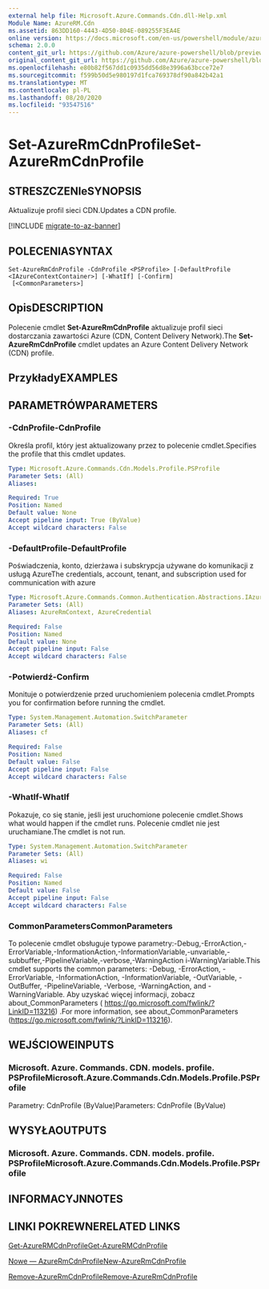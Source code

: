 ```yaml
---
external help file: Microsoft.Azure.Commands.Cdn.dll-Help.xml
Module Name: AzureRM.Cdn
ms.assetid: 863DD160-4443-4D50-804E-089255F3EA4E
online version: https://docs.microsoft.com/en-us/powershell/module/azurerm.cdn/set-azurermcdnprofile
schema: 2.0.0
content_git_url: https://github.com/Azure/azure-powershell/blob/preview/src/ResourceManager/Cdn/Commands.Cdn/help/Set-AzureRmCdnProfile.md
original_content_git_url: https://github.com/Azure/azure-powershell/blob/preview/src/ResourceManager/Cdn/Commands.Cdn/help/Set-AzureRmCdnProfile.md
ms.openlocfilehash: e80b82f567dd1c0935dd56d8e3996a63bcce72e7
ms.sourcegitcommit: f599b50d5e980197d1fca769378df90a842b42a1
ms.translationtype: MT
ms.contentlocale: pl-PL
ms.lasthandoff: 08/20/2020
ms.locfileid: "93547516"
---
```

# <span data-ttu-id="eeef9-101">Set-AzureRmCdnProfile</span><span class="sxs-lookup"><span data-stu-id="eeef9-101">Set-AzureRmCdnProfile</span></span>

## <span data-ttu-id="eeef9-102">STRESZCZENIe</span><span class="sxs-lookup"><span data-stu-id="eeef9-102">SYNOPSIS</span></span>
<span data-ttu-id="eeef9-103">Aktualizuje profil sieci CDN.</span><span class="sxs-lookup"><span data-stu-id="eeef9-103">Updates a CDN profile.</span></span>

[!INCLUDE [migrate-to-az-banner](../../includes/migrate-to-az-banner.md)]

## <span data-ttu-id="eeef9-104">POLECENIA</span><span class="sxs-lookup"><span data-stu-id="eeef9-104">SYNTAX</span></span>

```
Set-AzureRmCdnProfile -CdnProfile <PSProfile> [-DefaultProfile <IAzureContextContainer>] [-WhatIf] [-Confirm]
 [<CommonParameters>]
```

## <span data-ttu-id="eeef9-105">Opis</span><span class="sxs-lookup"><span data-stu-id="eeef9-105">DESCRIPTION</span></span>
<span data-ttu-id="eeef9-106">Polecenie cmdlet **Set-AzureRmCdnProfile** aktualizuje profil sieci dostarczania zawartości Azure (CDN, Content Delivery Network).</span><span class="sxs-lookup"><span data-stu-id="eeef9-106">The **Set-AzureRmCdnProfile** cmdlet updates an Azure Content Delivery Network (CDN) profile.</span></span>

## <span data-ttu-id="eeef9-107">Przykłady</span><span class="sxs-lookup"><span data-stu-id="eeef9-107">EXAMPLES</span></span>

## <span data-ttu-id="eeef9-108">PARAMETRÓW</span><span class="sxs-lookup"><span data-stu-id="eeef9-108">PARAMETERS</span></span>

### <span data-ttu-id="eeef9-109">-CdnProfile</span><span class="sxs-lookup"><span data-stu-id="eeef9-109">-CdnProfile</span></span>
<span data-ttu-id="eeef9-110">Określa profil, który jest aktualizowany przez to polecenie cmdlet.</span><span class="sxs-lookup"><span data-stu-id="eeef9-110">Specifies the profile that this cmdlet updates.</span></span>

```yaml
Type: Microsoft.Azure.Commands.Cdn.Models.Profile.PSProfile
Parameter Sets: (All)
Aliases:

Required: True
Position: Named
Default value: None
Accept pipeline input: True (ByValue)
Accept wildcard characters: False
```

### <span data-ttu-id="eeef9-111">-DefaultProfile</span><span class="sxs-lookup"><span data-stu-id="eeef9-111">-DefaultProfile</span></span>
<span data-ttu-id="eeef9-112">Poświadczenia, konto, dzierżawa i subskrypcja używane do komunikacji z usługą Azure</span><span class="sxs-lookup"><span data-stu-id="eeef9-112">The credentials, account, tenant, and subscription used for communication with azure</span></span>

```yaml
Type: Microsoft.Azure.Commands.Common.Authentication.Abstractions.IAzureContextContainer
Parameter Sets: (All)
Aliases: AzureRmContext, AzureCredential

Required: False
Position: Named
Default value: None
Accept pipeline input: False
Accept wildcard characters: False
```

### <span data-ttu-id="eeef9-113">-Potwierdź</span><span class="sxs-lookup"><span data-stu-id="eeef9-113">-Confirm</span></span>
<span data-ttu-id="eeef9-114">Monituje o potwierdzenie przed uruchomieniem polecenia cmdlet.</span><span class="sxs-lookup"><span data-stu-id="eeef9-114">Prompts you for confirmation before running the cmdlet.</span></span>

```yaml
Type: System.Management.Automation.SwitchParameter
Parameter Sets: (All)
Aliases: cf

Required: False
Position: Named
Default value: False
Accept pipeline input: False
Accept wildcard characters: False
```

### <span data-ttu-id="eeef9-115">-WhatIf</span><span class="sxs-lookup"><span data-stu-id="eeef9-115">-WhatIf</span></span>
<span data-ttu-id="eeef9-116">Pokazuje, co się stanie, jeśli jest uruchomione polecenie cmdlet.</span><span class="sxs-lookup"><span data-stu-id="eeef9-116">Shows what would happen if the cmdlet runs.</span></span>
<span data-ttu-id="eeef9-117">Polecenie cmdlet nie jest uruchamiane.</span><span class="sxs-lookup"><span data-stu-id="eeef9-117">The cmdlet is not run.</span></span>

```yaml
Type: System.Management.Automation.SwitchParameter
Parameter Sets: (All)
Aliases: wi

Required: False
Position: Named
Default value: False
Accept pipeline input: False
Accept wildcard characters: False
```

### <span data-ttu-id="eeef9-118">CommonParameters</span><span class="sxs-lookup"><span data-stu-id="eeef9-118">CommonParameters</span></span>
<span data-ttu-id="eeef9-119">To polecenie cmdlet obsługuje typowe parametry:-Debug,-ErrorAction,-ErrorVariable,-InformationAction,-InformationVariable,-unvariable,-subbuffer,-PipelineVariable,-verbose,-WarningAction i-WarningVariable.</span><span class="sxs-lookup"><span data-stu-id="eeef9-119">This cmdlet supports the common parameters: -Debug, -ErrorAction, -ErrorVariable, -InformationAction, -InformationVariable, -OutVariable, -OutBuffer, -PipelineVariable, -Verbose, -WarningAction, and -WarningVariable.</span></span> <span data-ttu-id="eeef9-120">Aby uzyskać więcej informacji, zobacz about_CommonParameters ( https://go.microsoft.com/fwlink/?LinkID=113216) .</span><span class="sxs-lookup"><span data-stu-id="eeef9-120">For more information, see about_CommonParameters (https://go.microsoft.com/fwlink/?LinkID=113216).</span></span>

## <span data-ttu-id="eeef9-121">WEJŚCIOWE</span><span class="sxs-lookup"><span data-stu-id="eeef9-121">INPUTS</span></span>

### <span data-ttu-id="eeef9-122">Microsoft. Azure. Commands. CDN. models. profile. PSProfile</span><span class="sxs-lookup"><span data-stu-id="eeef9-122">Microsoft.Azure.Commands.Cdn.Models.Profile.PSProfile</span></span>
<span data-ttu-id="eeef9-123">Parametry: CdnProfile (ByValue)</span><span class="sxs-lookup"><span data-stu-id="eeef9-123">Parameters: CdnProfile (ByValue)</span></span>

## <span data-ttu-id="eeef9-124">WYSYŁA</span><span class="sxs-lookup"><span data-stu-id="eeef9-124">OUTPUTS</span></span>

### <span data-ttu-id="eeef9-125">Microsoft. Azure. Commands. CDN. models. profile. PSProfile</span><span class="sxs-lookup"><span data-stu-id="eeef9-125">Microsoft.Azure.Commands.Cdn.Models.Profile.PSProfile</span></span>

## <span data-ttu-id="eeef9-126">INFORMACYJN</span><span class="sxs-lookup"><span data-stu-id="eeef9-126">NOTES</span></span>

## <span data-ttu-id="eeef9-127">LINKI POKREWNE</span><span class="sxs-lookup"><span data-stu-id="eeef9-127">RELATED LINKS</span></span>

[<span data-ttu-id="eeef9-128">Get-AzureRMCdnProfile</span><span class="sxs-lookup"><span data-stu-id="eeef9-128">Get-AzureRMCdnProfile</span></span>](./Get-AzureRMCdnProfile.md)

[<span data-ttu-id="eeef9-129">Nowe — AzureRmCdnProfile</span><span class="sxs-lookup"><span data-stu-id="eeef9-129">New-AzureRmCdnProfile</span></span>](./New-AzureRmCdnProfile.md)

[<span data-ttu-id="eeef9-130">Remove-AzureRmCdnProfile</span><span class="sxs-lookup"><span data-stu-id="eeef9-130">Remove-AzureRmCdnProfile</span></span>](./Remove-AzureRmCdnProfile.md)


